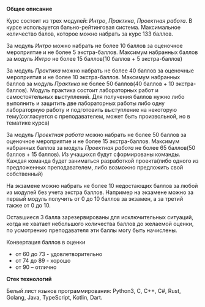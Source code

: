**Общее описание**

Курс состоит из трех модулей: _Интро_, _Практика_, _Проектная работа_. В курсе используется бально-рейтинговая система. Максимальное количество балов, которое можно набрать за курс 133 баллов. 

За модуль _Интро_ можно набрать не более 10 баллов за оценочное мероприятие и не более 5 экстра-баллов. Максимум набранных баллов за модуль _Интро_ не более 15 баллов(10 баллов + 5 экстра-баллов)

За модуль _Практика_ можно набрать не более 40 баллов за оценочные мероприятия и не более 10 экстра-баллов. Максимум набранных баллов за модуль _Практика_ не более 50 баллов(40 баллов + 10 экстра-баллов). Модуль практика состоит лабораторных работ и самостоятельных выступлений. Для получения баллов нужно либо выполнить и защитить две лабораторных работы либо одну лабораторную работу и подготовить выступление на некоторую тему(согласуется с преподавателем, может быть произвольной, но в тематике курса)

За модуль _Проектная работа_ можно набрать не более 50 баллов за оценочное мероприятие и не более 15 экстра-баллов. Максимум набранных баллов за модуль _Проектная работа_ не более 65 баллов(50 баллов + 15 баллов). Из учащихся будут сформированы команды. Каждая команда будет заниматься разработкой проекта(либо одного из предложенных преподавателем, либо возможно предложить свой собственный)

На экзамене можно набрать не более 10 недостающих баллов за любой из модулей без учета экстра баллов. Например на экзамене можно за первый модуль получить от 0 до 10 баллов за экзамен, а за третий также от 0 до 10.

Оставшиеся 3 балла зарезервированы для исключительных ситуаций, когда не хватает небольшого количества баллов до желаемой оценки, по усмотрению преподавателя эти баллы могу быть начислены.

Конвертация баллов в оценки
 * от 60 до 73 -  удовлетворительно
 * от 74 до 89 - хорошо
 * от 90 – отлично


__Стек технологий__

Белый лист языков программирования: Python3, C, C++, C#, Rust, Golang, Java, TypeScript, Kotlin, Dart.
